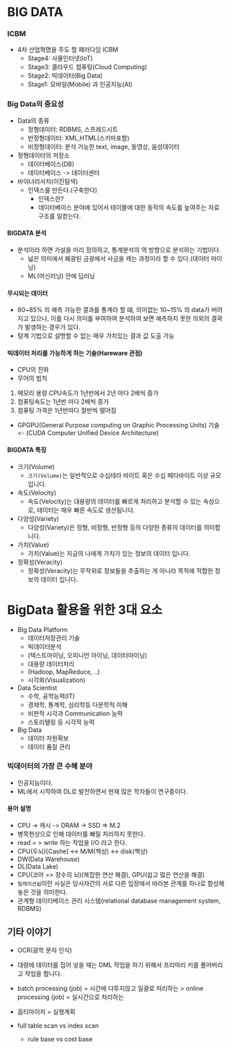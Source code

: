 # BIG DATA
   
### ICBM
- 4차 산업혁명을 주도 할 패러다임 ICBM
  - Stage4: 사물인터넷(loT)
  - Stage3: 클라우드 컴퓨팅(Cloud Computing)
  - Stage2: 빅데이터(Big Data)
  - Stage1: 모바일(Mobile) 과 인공지능(AI)

### Big Data의 중요성 
- Data의 종류
  - 정형데이터: RDBMS, 스프레드시트
  - 반정형데이터: XML,HTML(스키마포함)
  - 비정형데이터: 분석 가능한 text, image, 동영상, 음성데이터
- 정형데이터의 저장소
  - 데이터베이스(DB) 
  - 데이터베이스 -> 데이터센터
- 바이너리서치(이진탐색)
  - 인덱스를 만든다.(구축한다)
    - 인덱스란?
    - 데이터베이스 분야에 있어서 테이블에 대한 동작의 속도를 높여주는 자료 구조를 일컫는다.

#### BIGDATA 분석
- 분석이라 하면 가설을 미리 정의하고, 통계분석의 역 방향으로 분석하는 기법이다.
  - 넓은 의미에서 폐광된 금광에서 사금을 캐는 과정이라 할 수 있다.(데이터 마이닝)
  - ML(머신러닝) 안에 딥러닝

#### 무시되는 데이터
- 80~85% 의 예측 가능한  결과를 통계라 할 떄, 의미없는 10~15% 의 data가 버려지고 있으나, 이를 다시 의미를 부여하여 분석하여 보면 예측하지 못한
의외의 결곽가 발생하는 경우가 있다.
- 텅계 기법으로 설명할 수 없는 매우 가치있는 결과 값 도출 가능

#### 빅데이터 처리를 가능하게 하는 기술(Hareware 관점)
- CPU의 진화
- 무어의 법칙
1. 메모리 용량.CPU속도가 1년반에서 2년 마다 2배씩 증가
2. 컴퓨팅속도는 1년반 마다 2배씩 증가
3. 컴퓨팅 가격은 1년반마다 절반씩 떨어짐
- GPGPU(General Purpose computing on Graphic Processing Units) 기술 <- (CUDA Computer
Unified Device Architecture)

#### BIGDATA 특징
- 크기(Volume)
  - `크기(Volume)`는 일반적으로 수십테라 바이트 혹은 수십 페타바이트 이상 규모입니다.
- 속도(Velocity)
  - 속도(Velocity)는 대용량의 데이터를 빠르게 처리하고 분석할 수 있는 속성으로, 테이터는 매우 빠른 속도로 생산됩니다.
- 다양성(Variety)
  - 다양성(Variety)은 정형, 비정형, 반정형 등의 다양한 종류의 데이터를 의미합니다.
- 가치(Value)
  - 가치(Value)는 지금의 나에게 가치가 있는 정보의 데이터 입니다.
- 정확성(Veracity)
  - 정확성(Veracity)는 무작위로 정보들을 추출하는 게 아니라 목적에 적합한 정보의 데이터 입니다.


# BigData 활용을 위한 3대 요소
- BIg Data Platform
  - 데이터저장관리 기술
  - 빅데이터분석
  - (텍스트마이닝, 오피니언 마이닝, 데이터마이닝)
  - 대용량 데이터처리
  - (Hadoop, MapReduce, ..)
  - 시각화(Visualization)
- Data Scientist
  - 수학, 공학능력(IT)
  - 경제학, 통계학, 심리학등 다문학적 이해
  - 비판적 시각과 Communication 능력
  - 스토리텔링 등 시각적 능력
- Big Data
  - 데이터 자원확보
  - 데이터 품질 관리

### 빅데이터의 가장 큰 수혜 분야
- 인공지능이다.
- ML에서 시작하여 DL로 발전하면서 현재 많은 학자들이 연구중이다.

#### 용어 설명
- CPU -> 캐시 -> DRAM -> SSD => M.2
- 병목현상으로 인해 데이터를 빠릴 처리하지 못한다.
- read = > write 하는 작업을 I/O 라고 한다.
- CPU(두뇌)[Cashe] <-> M/M(책상) <-> disk(책상)
- DW(Data Warehouse)
- DL(Data Lake)
- CPU(코어 => 장수의 뇌)(복잡한 연산 해결), GPU(쉽고 많은 연산을 해결)
- `릴레이션쉽`이란 사실은 당사자간의 서로 다른 입장에서 바라본 관계를 하나로 합성해 놓은 것을 의미한다.
- 관계형 데이터베이스 관리 시스템(relational database management system, RDBMS)

## 기타 이야기
- OCR(광학 문자 인식)

- 대량에 데이터를 집어 넣을 때는 DML 작업을 하기 위해서 프리마리 키를 풀어버리고 작업을 합니다.

- batch processing (job) = 시간에 다투지않고 일괄로 처리하는  > online processing (job) = 실시간으로 처리하는

-  옵티마이저 = 실행계획

  - full table scan vs index scan
    - rule base vs cost base

  

